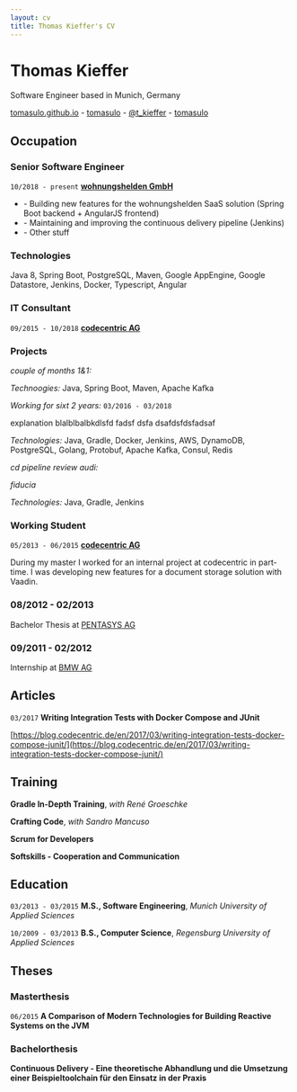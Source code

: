 ```yaml
---
layout: cv
title: Thomas Kieffer's CV
---
```

# Thomas Kieffer

Software Engineer based in Munich, Germany

<div id="webaddress">
  <a href="https://tomasulo.github.io"><i class="fas fa-home"></i> tomasulo.github.io</a> - 
  <a href="https://github.com/tomasulo"><i class="fab fa-github"></i> tomasulo</a> - 
  <a href="https://twitter.com/t_kieffer"><i class="fab fa-twitter"></i> @t_kieffer</a> -
    <a href="https://stackoverflow.com/users/3636822/tomasulo"><i class="fab fa-stack-overflow"></i> tomasulo</a>
</div>

## Occupation

### Senior Software Engineer
`10/2018 - present`
**[wohnungshelden GmbH](https://wohnungshelden.de)**


- \- Building new features for the wohnungshelden SaaS solution (Spring Boot backend + AngularJS frontend)
- \- Maintaining and improving the continuous delivery pipeline (Jenkins)
- \- Other stuff

### Technologies
Java 8, Spring Boot, PostgreSQL, Maven, Google AppEngine, Google Datastore, Jenkins, Docker, Typescript, Angular


### IT Consultant
`09/2015 - 10/2018`
**[codecentric AG](www.codecentric.de)**

### Projects

*couple of months 1&1:*

*Technoogies:*
Java, Spring Boot, Maven, Apache Kafka

*Working for sixt 2 years:* `03/2016 - 03/2018`

explanation blalblbalbkdlsfd
fadsf
dsfa
dsafdsfdsfadsaf

*Technologies:*
Java, Gradle, Docker, Jenkins, AWS, DynamoDB, PostgreSQL, Golang, Protobuf, Apache Kafka, Consul, Redis

*cd pipeline review audi:*

*fiducia*

*Technologies:*
Java, Gradle, Jenkins

### Working Student
`05/2013 - 06/2015`
**[codecentric AG](www.codecentric.de)**

During my master I worked for an internal project at codecentric in part-time. I was developing new features for a document storage solution with Vaadin.

### 08/2012 - 02/2013

Bachelor Thesis at [PENTASYS AG](www.pentasys.de)

### 09/2011 - 02/2012

Internship at [BMW AG](www.bmw.de)

###

## Articles

`03/2017`
**Writing Integration Tests with Docker Compose and JUnit**

[https://blog.codecentric.de/en/2017/03/writing-integration-tests-docker-compose-junit/](https://blog.codecentric.de/en/2017/03/writing-integration-tests-docker-compose-junit/)

## Training

**Gradle In-Depth Training**, *with René Groeschke*

**Crafting Code**, *with Sandro Mancuso*

**Scrum for Developers**

**Softskills - Cooperation and Communication**

## Education

`03/2013 - 03/2015`
**M.S., Software Engineering**, *Munich University of Applied Sciences*

`10/2009 - 03/2013`
**B.S., Computer Science**, *Regensburg University of Applied Sciences*

## Theses

### Masterthesis

`06/2015`
**A Comparison of Modern Technologies for Building Reactive Systems on the JVM**

### Bachelorthesis

**Continuous Delivery - Eine theoretische Abhandlung und die Umsetzung einer Beispieltoolchain für den Einsatz in der Praxis**

<!-- ### Footer

Last updated: November 2019 -->


